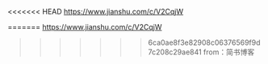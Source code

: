 <<<<<<< HEAD
https://www.jianshu.com/c/V2CqjW

=======
https://www.jianshu.com/c/V2CqjW

>>>>>>> 6ca0ae8f3e82908c06376569f9d7c208c29ae841
from：简书博客